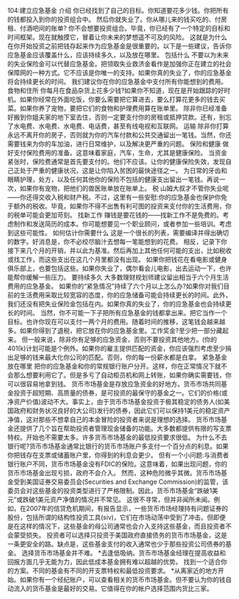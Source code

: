 104:建立应急基金
介绍
你已经找到了自己的目标。你知道要花多少钱。你把所有的钱都投入到你的投资组合中。
然后你就失业了。你从哪儿来的钱买吃的、付房租、付酒吧间的账单?
你不会想要投资组合。毕竟，你已经有了一个特定的目标和时间框架。现在就触摸它，冒着让你未来的梦想遥不可及的风险。
这就是为什么在你开始投资之前把钱存起来作为应急基金是很重要的。以下是一些建议，告诉你应急基金应该覆盖什么，应该持续多久，以及放在哪里。
包括什么
不要以为未来的失业保险金可以代替应急基金。把领取失业救济金看作是加强你正在建立的社会保障网的一种方式。它不应该是你唯一的支持。如果你真的失业了，你的应急基金将会持续更长的时间。
我们建议你在你的应急基金中支付所有你能想到的费用。
食物和住所
你每月在食品杂货上花多少钱?如果你不知道，现在是开始跟踪的好时机。如果你经常在外面吃饭，你要么需要把它算进去，要么打算花更多的钱去买菜。如果你养了宠物，要把它们的食物和护理费用算在账单里。
除非你已经准备好搬到你姐夫家的地下室去住，否则一定要支付你的房租或抵押贷款。还有，别忘了水电费、水电费、水电费、电话费，甚至有线电视和互联网。
运输
除非你打算永远不离开你的房子，否则就为你的汽车付款和公共交通留出一笔钱。当然，你还需要钱来为你的车加油，进行日常维护，以及解决更严重的问题。
保险和健康
做好支付保险费用的准备。这意味着家庭，汽车，生命，尤其是健康保险。
当资金紧张时，保险费通常是首先要支付的。他们不应该。让你的健康保险失效，发现自己正处于严重的健康状况，这是让你陷入贫困的最快途径之一。
为日常的牙齿和眼睛护理，处方，以及任何其他你的保险不包括的健康支出留出一笔钱。再说一次，如果你有宠物，把他们的兽医账单放在账单上。
税
山姆大叔才不管你失业呢——你还得交收入税和财产税。不过，这里有一些安慰:你的应急基金也保护你免于额外的税收。毕竟，如果你不得不出售有利可图的投资来支付你的生活费用，你的税单可能会更加苛刻。
找新工作
赚钱是要花钱的——找新工作不是免费的。考虑制作和发送简历的成本。你可能想要见一个职业顾问，或者参加一些培训。考虑到这些可能性。
如何估计你需要什么
这是一个很长的列表，需要编译并得出确切的数字。好消息是，你不必绞尽脑汁去想每一笔能想到的花费。
相反，记录下你接下来几个月的开销，并以此为基准。然后再加上其他任何可能的支出，比如税收或找工作，而这些支出在这几个月里都没有出现。
如果你把钱花在看电影或健身俱乐部上，也要包括这些。如果你失业了，偶尔看会儿电影，出去运动一下，也许能帮你缓解一些压力。
要持续多久
大多数理财规划师建议留出相当于六个月生活费用的应急基金。
如果你的“紧急情况”持续了六个月以上怎么办?如果你对我们目前的生活费用采取比较宽容的态度，你的应急储备可能会持续更长的时间。此外，我们还没有把失业保险金包括在内。如果你真的失业了，你的应急基金也会持续更长的时间。
当然，你不可能一下子把所有应急基金的钱都拿出来。把它当作一个目标。也许你现在可以支付一两个月的费用。随着时间的推移，这笔钱会越来越多。如果你得到了退税，把它放在你的应急基金里。工作奖金?至少把一部分藏起来。
但一般来说，除非你有足够的应急资金，否则不要投资其他地方。(你的401(k)计划可能是个例外。如果你的雇主提供匹配的资金，你应该强烈考虑至少捐出足够的钱来最大化你公司的匹配。否则，你的每一份薪水都是白拿。
紧急基金放在哪里
把你的应急基金和你的常规银行账户分开。这样，你在正常情况下就不会那么想要利用它了。但是多亏了自动柜员机和网上转账，如果你确实需要钱，你可以很容易地拿到钱。
货币市场基金是存放应急资金的好地方。货币市场共同基金投资于超短期、高质量的债券，是可投资的最保守的基金之一。它们的价格(或净资产价值)波动不大。事实上，由于货币市场基金投资于极其稳定的债务人(如美国政府和财务状况良好的大公司)发行的债券，因此它们可以保持1美元的稳定资产净值，这对那些不想拿自己的本金冒险的投资者来说是理想的选择。
货币市场基金还提供了几个旨在帮助投资者管理现金储备的功能。大多数都提供有限的写支票特权。开始也不需要太多。许多货币市场基金的最低投资要求很低。
为什么不去银行呢?货币市场基金通常比银行的货币市场账户多支付一个百分点的利息。如果你把钱存在支票或储蓄账户里，你得到的利息会更少。
但有一个小问题:与消费者银行账户不同，货币市场基金没有FDIC的保险。这意味着，如果出现问题，你的货币市场基金出现亏损，政府不会介入。
然而，这种危险微乎其微。货币市场基金受到美国证券交易委员会(Securities and Exchange Commission)的监管，该委员会对这些基金的投资类型进行了严格限制。因此，货币市场基金“跌破1美元”或跌破1美元资产净值的情况并不常见。
这很不寻常，但并非闻所未闻。例如，在2007年的信贷危机期间，有报告显示，一些货币市场经理持有问题证券的股份，包括所谓的结构性投资工具(siv)，它们在市场动荡中受到了冲击。但即便是在这样的情况下，这些基金的母公司通常也会介入支持这些基金，而且投资者不会蒙受损失。
投资者可以选择只投资于美国政府直接债务的货币市场基金，这是一条更安全的路。缺点是，这些基金支付的收入通常也少于那些投资公司债券的基金。
选择货币市场基金并不难。
*去逢低吸纳。货币市场基金经理在提高收益和回报方面几乎无能为力，因此低成本基金拥有难以超越的优势。
找到一个适合你的方案。不同的基金有不同的开支票特权和最低投资要求。
*从离家近的地方开始。如果你有一个经纪账户，可以查看相关的货币市场基金。但不要认为你的钱自动流入的货币基金是最好的交易。它值得在你的帐户选择范围内货比三家。
